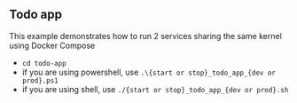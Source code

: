 
## Todo app

This example demonstrates how to run 2 services sharing the same kernel using Docker Compose
 
- `cd todo-app`
- if you are using powershell, use `.\{start or stop}_todo_app_{dev or prod}.ps1`
- if you are using shell, use `./{start or stop}_todo_app_{dev or prod}.sh`
